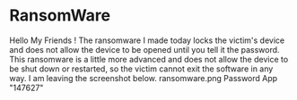 # RansomWare
Hello My Friends !
The ransomware I made today locks the victim's device and does not allow the device to be opened until you tell it the password. This ransomware is a little more advanced and does not allow the device to be shut down or restarted, so the victim cannot exit the software in any way. I am leaving the screenshot below. ransomware.png
Password App "147627"
